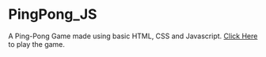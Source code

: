# PingPong_JS
A Ping-Pong Game made using basic HTML, CSS and Javascript. [Click Here](https://aayushthakur1999.github.io/PingPong_JS/) to play the game.